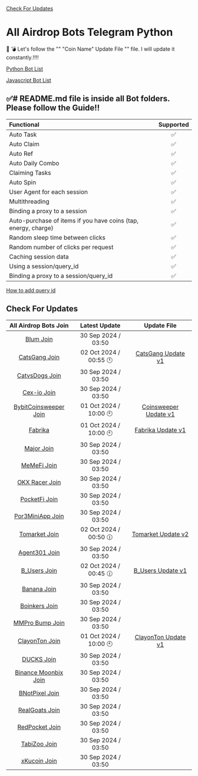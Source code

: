 [Check For Updates](#check-for-updates)

# All Airdrop Bots Telegram Python
:pushpin: :bomb: Let's follow the "" "Coin Name" Update File "" file. I will update it constantly.:bangbang::bangbang:

[Python Bot List](https://github.com/F0Rextasy/All-Airdrop-Bots-Telegram-Python)

[Javascript Bot List](https://github.com/F0Rextasy/All-Airdrop-Bots-Telegram-Javascript)


:white_check_mark:# README.md file is inside all Bot folders. Please follow the Guide!!
-

| Functional	| Supported |
| :--- | :---: |
Auto Task    |       ✅
Auto Claim	|  ✅
Auto Ref	|  ✅
Auto Daily Combo |  ✅
Claiming Tasks	|  ✅
Auto Spin |  ✅
User Agent for each session | 	✅
Multithreading	| ✅
Binding a proxy to a session	| ✅
Auto-purchase of items if you have coins (tap, energy, charge)	| ✅
Random sleep time between clicks	| ✅
Random number of clicks per request	| ✅
Caching session data	| ✅
Using a session/query_id	| ✅
Binding a proxy to a session/query_id	| ✅

[How to add query id](https://github.com/F0Rextasy/All-Airdrop-Bots-Telegram-Javascript/issues/2)

## Check For Updates
| All Airdrop Bots Join	| Latest Update | Update File |
| :----: | :---: | :---: |
| [Blum Join](https://t.me/blum/app?startapp=ref_olOw5Gn0PM) | 30 Sep 2024 / 03:50 |
| [CatsGang Join](t.me/catsgang_bot/join?startapp=oYmkZytNC7bIi2EO7W3Ru) | 02 Oct 2024 / 00:55 🕛 | [CatsGang Update v1](https://github.com/F0Rextasy/All-Airdrop-Bots-Telegram-Python/blob/main/CatsGang%20Update%20v1)
| [CatvsDogs Join](https://t.me/catsdogs_game_bot/join?startapp=1201989442) | 30 Sep 2024 / 03:50 |
| [Cex-io Join](https://t.me/cexio_tap_bot?start=1716323292948838) | 30 Sep 2024 / 03:50 |
| [BybitCoinsweeper Join](https://t.me/BybitCoinsweeper_Bot?start=referredBy=1201989442) | 01 Oct 2024 / 10:00 🕙 | [Coinsweeper Update v1](https://github.com/F0Rextasy/All-Airdrop-Bots-Telegram-Python/blob/main/Coinsweeper%20Update%20File)
| [Fabrika](https://t.me/fabrika/app?startapp=ref_1828876) | 01 Oct 2024 / 10:00 🕙 | [Fabrika Update v1](https://github.com/F0Rextasy/All-Airdrop-Bots-Telegram-Python/blob/main/Fabrika%20Update%20File)
| [Major Join](https://t.me/major/start?startapp=1201989442) | 30 Sep 2024 / 03:50 |
| [MeMeFi Join](https://t.me/memefi_coin_bot?start=r_e1d3c9b582) | 30 Sep 2024 / 03:50 |
| [OKX Racer Join](https://t.me/OKX_official_bot/OKX_Racer?startapp=linkCode_90171897) | 30 Sep 2024 / 03:50 |
| [PocketFi Join](t.me/pocketfi_bot/Mining?startapp=1201989442) | 30 Sep 2024 / 03:50 |
| [Por3MiniApp Join](https://t.me/Port3miniapp_bot?start=9J3wAH) | 30 Sep 2024 / 03:50 |
| [Tomarket Join](t.me/Tomarket_ai_bot/app?startapp=0000AvgH) | 02 Oct 2024 / 00:50 🕧| [Tomarket Update v2](https://github.com/F0Rextasy/All-Airdrop-Bots-Telegram-Python/blob/main/Tomarket%20Update%20v2)
| [Agent301 Join](https://t.me/Agent301Bot/app?startapp=onetime1201989442) | 30 Sep 2024 / 03:50 | 
| [B_Users Join](t.me/b_usersbot/join?startapp=ref-5vEh2bgk4JjkqpTTZZqbAC) | 02 Oct 2024 / 00:45 🕧 | [B_Users Update v1](https://github.com/F0Rextasy/All-Airdrop-Bots-Telegram-Python/blob/main/B_Users%20Update%20v1)
| [Banana Join](https://t.me/OfficialBananaBot/banana?startapp=referral=2QP9Q31) | 30 Sep 2024 / 03:50 |
| [Boinkers Join](https://t.me/boinker_bot/boinkapp?startapp=boink1201989442) | 30 Sep 2024 / 03:50 |
| [MMPro Bump Join](https://t.me/MMproBump_bot?start=ref_1201989442) | 30 Sep 2024 / 03:50 |
| [ClayonTon Join](https://t.me/claytoncoinbot/game?startapp=1201989442) | 01 Oct 2024 / 10:00 🕙 | [ClayonTon Update v1](https://github.com/F0Rextasy/All-Airdrop-Bots-Telegram-Python/blob/main/ClayonTon%20Update%20File)
| [DUCKS Join](https://t.me/duckscoop_bot/app?startapp=YnaBSARpLV) | 30 Sep 2024 / 03:50 |
| [Binance Moonbix Join](https://t.me/Binance_Moonbix_bot/start?startapp=ref_1201989442&startApp=ref_1201989442) | 30 Sep 2024 / 03:50 |
| [BNotPixel Join](https://t.me/notpixel/app?startapp=f1201989442_s612559) | 30 Sep 2024 / 03:50 |
| [RealGoats Join](https://t.me/realgoats_bot/run?startapp=ccc34d73-fdaf-4ff9-8e5f-b0aa22c0d935) | 30 Sep 2024 / 03:50 |
| [RedPocket Join](https://t.me/redpocket_game_bot/redpocketgame?startapp=DRADVB-33600-79062) | 30 Sep 2024 / 03:50 |
| [TabiZoo Join](https://t.me/tabizoobot/tabizoo?startapp=1201989442) | 30 Sep 2024 / 03:50 |
| [xKucoin Join](https://t.me/xkucoinbot/kucoinminiapp?startapp=cm91dGU9JTJGdGFwLWdhbWUlM0ZpbnZpdGVyVXNlcklkJTNEMTIwMTk4OTQ0MiUyNnJjb2RlJTNE) | 30 Sep 2024 / 03:50 |


